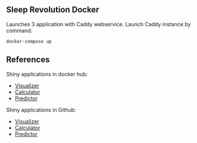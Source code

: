 ## Sleep Revolution Docker

Launches 3 application with Caddy webservice. Launch Caddy instance by command:

```
docker-compose up
```




## References

Shiny applications in docker hub:
- [Visualizer](https://hub.docker.com/r/janikmiet/sleeprevolution_visualizer)
- [Calculator](https://hub.docker.com/r/janikmiet/sleeprevolution_calculator)
- [Predictor](https://hub.docker.com/r/janikmiet/sleeprevolution_prediction)

Shiny applications in Github:
- [Visualizer](https://github.com/janikmiet/sleep22visualizer)
- [Calculator](https://github.com/janikmiet/sleep22calculator)
- [Predictor](https://github.com/janikmiet/sleep22prediction/)


